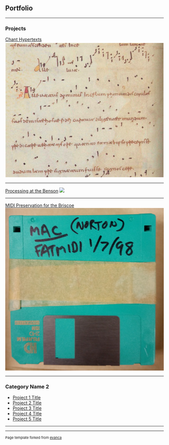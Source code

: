 ## Portfolio

---

### Projects

[Chant Hypertexts](/sample_page)
<img src="images/Chant.png?raw=true"/>

---
[Processing at the Benson](/pdf/sample_presentation.pdf)
<img src="images/Reyes.png?raw=true"/>

---
[MIDI Preservation for the Briscoe](http://example.com/)
<img src="images/Disk.jpg?raw=true"/>

---

### Category Name 2

- [Project 1 Title](http://example.com/)
- [Project 2 Title](http://example.com/)
- [Project 3 Title](http://example.com/)
- [Project 4 Title](http://example.com/)
- [Project 5 Title](http://example.com/)

---




---
<p style="font-size:11px">Page template forked from <a href="https://github.com/evanca/quick-portfolio">evanca</a></p>
<!-- Remove above link if you don't want to attibute -->
